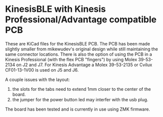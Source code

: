 # KinesisBLE with Kinesis Professional/Advantage compatible PCB



These are KiCad files for the KinesisBLE PCB.  The PCB has been made slightly smaller from mikewudev's original design while still maintaining the same connector locations. There is also the option of using the PCB in a Kinesis Professional (with the flex PCB "fingers") by using Molex 39-53-2134 on J2 and J7.  For Kinesis Advantage a Molex 39-53-2135 or Cvilux CF01-13-1V00 is used on J5 and J6.

A couple issues with the layout:
1) the slots for the tabs need to extend 1mm closer to the center of the board.
2) the jumper for the power button led may interfer with the usb plug.

The board has been tested and is currently in use using ZMK firmware.
